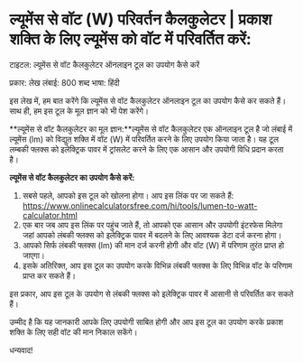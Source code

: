 ल्यूमेंस से वॉट (W) परिवर्तन कैलकुलेटर | प्रकाश शक्ति के लिए ल्यूमेंस को वॉट में परिवर्तित करें:
================================================================================================

टाइटल: ल्यूमेंस से वॉट कैलकुलेटर ऑनलाइन टूल का उपयोग कैसे करें

प्रकार: लेख लंबाई: 800 शब्द भाषा: हिंदी

इस लेख में, हम बात करेंगे कि ल्यूमेंस से वॉट कैलकुलेटर ऑनलाइन टूल का उपयोग कैसे कर सकते हैं। साथ ही, हम इस टूल के मूल ज्ञान को भी पेश करेंगे।

**ल्यूमेंस से वॉट कैलकुलेटर का मूल ज्ञान:**ल्यूमेंस से वॉट कैलकुलेटर एक ऑनलाइन टूल है जो लंबाई में ल्यूमेंस (lm) को विद्युत शक्ति में वॉट (W) में परिवर्तित करने के लिए उपयोग किया जाता है। यह टूल लम्बकी फ्लक्स को इलेक्ट्रिक पावर में ट्रांसलेट करने के लिए एक आसान और उपयोगी विधि प्रदान करता है।

**ल्यूमेंस से वॉट कैलकुलेटर का उपयोग कैसे करें:**

1. सबसे पहले, आपको इस टूल को खोलना होगा। आप इस लिंक पर जा सकते हैं: <https://www.onlinecalculatorsfree.com/hi/tools/lumen-to-watt-calculator.html>
2. एक बार जब आप इस लिंक पर पहुंच जाते हैं, तो आपको एक आसान और उपयोगी इंटरफेस मिलेगा जहां आपको लंबकी फ्लक्स को इलेक्ट्रिक पावर में बदलने के लिए आवश्यक डेटा दर्ज करना होगा।
3. आपको सिर्फ लंबकी फ्लक्स (lm) की मान दर्ज करनी होगी और वॉट (W) में परिणाम तुरंत प्राप्त हो जाएगा।
4. इसके अतिरिक्त, आप इस टूल का उपयोग करके विभिन्न लंबकी फ्लक्स के लिए विभिन्न वॉट के परिणाम प्राप्त कर सकते हैं।

इस प्रकार, आप इस टूल के उपयोग से लंबकी फ्लक्स को इलेक्ट्रिक पावर में आसानी से परिवर्तित कर सकते हैं।

उम्मीद है कि यह जानकारी आपके लिए उपयोगी साबित होगी और आप इस टूल का उपयोग करके प्रकाश शक्ति के लिए सही वॉट की मान निकाल सकेंगे।

धन्यवाद!